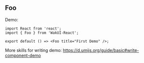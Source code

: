
## Foo

Demo:

```tsx
import React from 'react';
import { Foo } from 'WakUI-React';

export default () => <Foo title="First Demo" />;
```

More skills for writing demo: https://d.umijs.org/guide/basic#write-component-demo
